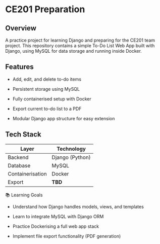 # CE201 Preparation

## Overview

A practice project for learning Django and preparing for the CE201 team project. This repository contains a simple To-Do List Web App built with Django, using MySQL for data storage and running inside Docker.

## Features

-   Add, edit, and delete to-do items

-   Persistent storage using MySQL

-   Fully containerised setup with Docker

-   Export current to-do list to a PDF

-   Modular Django app structure for easy extension

## Tech Stack

| Layer            | Technology      |
| ---------------- | --------------- |
| Backend          | Django (Python) |
| Database         | MySQL           |
| Containerisation | Docker          |
| Export           | **TBD**         |

📚 Learning Goals

-   Understand how Django handles models, views, and templates

-   Learn to integrate MySQL with Django ORM

-   Practice Dockerising a full web app stack

-   Implement file export functionality (PDF generation)
